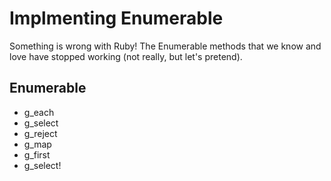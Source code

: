# Implmenting Enumerable

Something is wrong with Ruby! The Enumerable methods that we know and love have
stopped working (not really, but let's pretend).



## Enumerable

- g_each
- g_select
- g_reject
- g_map
- g_first
- g_select!
